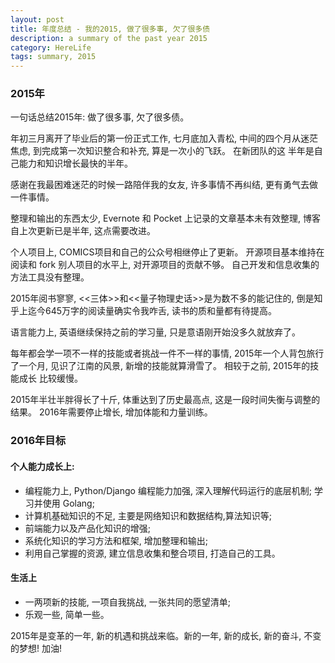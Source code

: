 ```yaml
---
layout: post
title: 年度总结 - 我的2015, 做了很多事, 欠了很多债
description: a summary of the past year 2015
category: HereLife
tags: summary, 2015
---
```


### **2015年**

一句话总结2015年: 做了很多事, 欠了很多债。

年初三月离开了毕业后的第一份正式工作, 七月底加入青松, 中间的四个月从迷茫焦虑, 到完成第一次知识整合和补充, 算是一次小的飞跃。 在新团队的这
半年是自己能力和知识增长最快的半年。

感谢在我最困难迷茫的时候一路陪伴我的女友, 许多事情不再纠结, 更有勇气去做一件事情。

整理和输出的东西太少, Evernote 和 Pocket 上记录的文章基本未有效整理, 博客自上次更新已是半年, 这点需要改进。

个人项目上, COMICS项目和自己的公众号相继停止了更新。 开源项目基本维持在阅读和 fork 别人项目的水平上, 对开源项目的贡献不够。 
自己开发和信息收集的方法工具没有整理。

2015年阅书寥寥, <<三体>>和<<量子物理史话>>是为数不多的能记住的, 倒是知乎上迄今645万字的阅读量确实令我咋舌, 读书的质和量都有待提高。

语言能力上, 英语继续保持之前的学习量, 只是意语刚开始没多久就放弃了。

每年都会学一项不一样的技能或者挑战一件不一样的事情, 2015年一个人背包旅行了一个月, 见识了江南的风景, 新增的技能就算滑雪了。 相较于之前, 2015年的技能成长
比较缓慢。

2015年半壮半胖得长了十斤, 体重达到了历史最高点, 这是一段时间失衡与调整的结果。 2016年需要停止增长, 增加体能和力量训练。

### **2016年目标**

#### 个人能力成长上: 

 - 编程能力上, Python/Django 编程能力加强, 深入理解代码运行的底层机制; 学习并使用 Golang;
 - 计算机基础知识的不足, 主要是网络知识和数据结构,算法知识等;
 - 前端能力以及产品化知识的增强;
 - 系统化知识的学习方法和框架, 增加整理和输出;
 - 利用自己掌握的资源, 建立信息收集和整合项目, 打造自己的工具。

#### 生活上

 - 一两项新的技能, 一项自我挑战, 一张共同的愿望清单;
 - 乐观一些, 简单一些。

2015年是变革的一年, 新的机遇和挑战来临。新的一年, 新的成长, 新的奋斗, 不变的梦想! 加油!